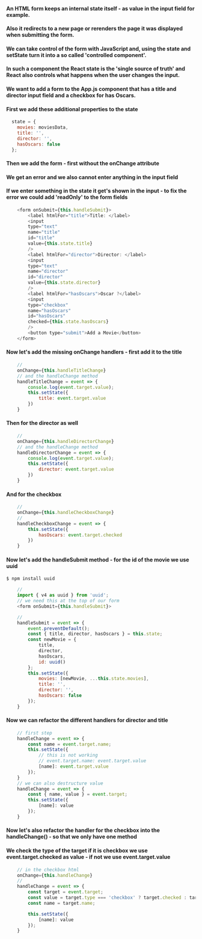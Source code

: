 #### An HTML form keeps an internal state itself - as value in the input field for example. 
#### Also it redirects to a new page or rerenders the page it was displayed when submitting the form. 
#### We can take control of the form with JavaScript and, using the state and setState turn it into a so called 'controlled component'. 
#### In such a component the React state is the 'single source of truth' and React also controls what happens when the user changes the input.

#### We want to add a form to the App.js component that has a title and director input field and a checkbox for has Oscars.

#### First we add these additional properties to the state
```js
  state = {
    movies: moviesData,
    title: '',
    director: '',
    hasOscars: false
  };
```

#### Then we add the form - first without the onChange attribute 
#### We get an error and we also cannot enter anything in the input field 
#### If we enter something in the state it get's shown in the input - to fix the error we could add 'readOnly' to the form fields
```js
    <form onSubmit={this.handleSubmit}>
        <label htmlFor="title">Title: </label>
        <input
        type="text"
        name="title"
        id="title"
        value={this.state.title}
        />
        <label htmlFor="director">Director: </label>
        <input
        type="text"
        name="director"
        id="director"
        value={this.state.director}
        />
        <label htmlFor="hasOscars">Oscar ?</label>
        <input
        type="checkbox"
        name="hasOscars"
        id="hasOscars"
        checked={this.state.hasOscars}
        />
        <button type="submit">Add a Movie</button>
    </form>
```

#### Now let's add the missing onChange handlers - first add it to the title

```js
    //
    onChange={this.handleTitleChange}
    // and the handleChange method
    handleTitleChange = event => {
        console.log(event.target.value);
        this.setState({
            title: event.target.value
        })
    }
```

#### Then for the director as well

```js
    //
    onChange={this.handleDirectorChange}
    // and the handleChange method
    handleDirectorChange = event => {
        console.log(event.target.value);
        this.setState({
            director: event.target.value
        })
    }
```

#### And for the checkbox

```js
    //
    onChange={this.handleCheckboxChange}
    // 
    handleCheckboxChange = event => {
        this.setState({
            hasOscars: event.target.checked
        })
    }
```

#### Now let's add the handleSubmit method - for the id of the movie we use uuid
```bash
$ npm install uuid
```

```js
    //
    import { v4 as uuid } from 'uuid';
    // we need this at the top of our form
    <form onSubmit={this.handleSubmit}>

    // 
    handleSubmit = event => {
        event.preventDefault();
        const { title, director, hasOscars } = this.state;
        const newMovie = {
            title,
            director,
            hasOscars,
            id: uuid()
        };
        this.setState({
            movies: [newMovie, ...this.state.movies],
            title: '',
            director: '',
            hasOscars: false
        });
    }
```

#### Now we can refactor the different handlers for director and title
```js
    // first step 
    handleChange = event => {
        const name = event.target.name;
        this.setState({
            // this is not working
            // event.target.name: event.target.value
            [name]: event.target.value
        });
    }
    // we can also destructure value 
    handleChange = event => {
        const { name, value } = event.target;
        this.setState({
            [name]: value
        });
    }
```

#### Now let's also refactor the handler for the checkbox into the handleChange() - so that we only have one method
#### We check the type of the target if it is checkbox we use event.target.checked as value - if not we use event.target.value
```js
    // in the checkbox html
    onChange={this.handleChange}
    //
    handleChange = event => {
        const target = event.target;
        const value = target.type === 'checkbox' ? target.checked : target.value;
        const name = target.name;

        this.setState({
            [name]: value
        });
    }
```